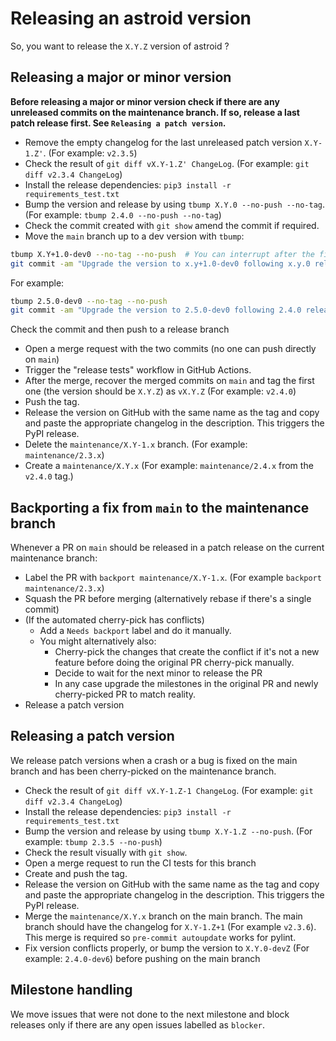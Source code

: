# Releasing an astroid version

So, you want to release the `X.Y.Z` version of astroid ?

## Releasing a major or minor version

**Before releasing a major or minor version check if there are any unreleased commits on
the maintenance branch. If so, release a last patch release first. See
`Releasing a patch version`.**

- Remove the empty changelog for the last unreleased patch version `X.Y-1.Z'`. (For
  example: `v2.3.5`)
- Check the result of `git diff vX.Y-1.Z' ChangeLog`. (For example:
  `git diff v2.3.4 ChangeLog`)
- Install the release dependencies: `pip3 install -r requirements_test.txt`
- Bump the version and release by using `tbump X.Y.0 --no-push --no-tag`. (For example:
  `tbump 2.4.0 --no-push --no-tag`)
- Check the commit created with `git show` amend the commit if required.
- Move the `main` branch up to a dev version with `tbump`:

```bash
tbump X.Y+1.0-dev0 --no-tag --no-push  # You can interrupt after the first step
git commit -am "Upgrade the version to x.y+1.0-dev0 following x.y.0 release"
```

For example:

```bash
tbump 2.5.0-dev0 --no-tag --no-push
git commit -am "Upgrade the version to 2.5.0-dev0 following 2.4.0 release"
```

Check the commit and then push to a release branch

- Open a merge request with the two commits (no one can push directly on `main`)
- Trigger the "release tests" workflow in GitHub Actions.
- After the merge, recover the merged commits on `main` and tag the first one (the
  version should be `X.Y.Z`) as `vX.Y.Z` (For example: `v2.4.0`)
- Push the tag.
- Release the version on GitHub with the same name as the tag and copy and paste the
  appropriate changelog in the description. This triggers the PyPI release.
- Delete the `maintenance/X.Y-1.x` branch. (For example: `maintenance/2.3.x`)
- Create a `maintenance/X.Y.x` (For example: `maintenance/2.4.x` from the `v2.4.0` tag.)

## Backporting a fix from `main` to the maintenance branch

Whenever a PR on `main` should be released in a patch release on the current maintenance
branch:

- Label the PR with `backport maintenance/X.Y-1.x`. (For example
  `backport maintenance/2.3.x`)
- Squash the PR before merging (alternatively rebase if there's a single commit)
- (If the automated cherry-pick has conflicts)
  - Add a `Needs backport` label and do it manually.
  - You might alternatively also:
    - Cherry-pick the changes that create the conflict if it's not a new feature before
      doing the original PR cherry-pick manually.
    - Decide to wait for the next minor to release the PR
    - In any case upgrade the milestones in the original PR and newly cherry-picked PR
      to match reality.
- Release a patch version

## Releasing a patch version

We release patch versions when a crash or a bug is fixed on the main branch and has been
cherry-picked on the maintenance branch.

- Check the result of `git diff vX.Y-1.Z-1 ChangeLog`. (For example:
  `git diff v2.3.4 ChangeLog`)
- Install the release dependencies: `pip3 install -r requirements_test.txt`
- Bump the version and release by using `tbump X.Y-1.Z --no-push`. (For example:
  `tbump 2.3.5 --no-push`)
- Check the result visually with `git show`.
- Open a merge request to run the CI tests for this branch
- Create and push the tag.
- Release the version on GitHub with the same name as the tag and copy and paste the
  appropriate changelog in the description. This triggers the PyPI release.
- Merge the `maintenance/X.Y.x` branch on the main branch. The main branch should have
  the changelog for `X.Y-1.Z+1` (For example `v2.3.6`). This merge is required so
  `pre-commit autoupdate` works for pylint.
- Fix version conflicts properly, or bump the version to `X.Y.0-devZ` (For example:
  `2.4.0-dev6`) before pushing on the main branch

## Milestone handling

We move issues that were not done to the next milestone and block releases only if there
are any open issues labelled as `blocker`.
